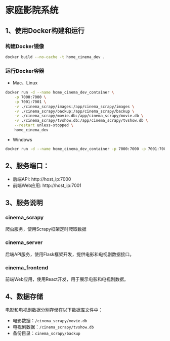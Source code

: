 # 家庭影院系统

## 1、使用Docker构建和运行

### 构建Docker镜像

```bash
docker build --no-cache -t home_cinema_dev .
```

### 运行Docker容器

- Mac、Linux
```bash
docker run -d --name home_cinema_dev_container \
    -p 7000:7000 \
    -p 7001:7001 \
    -v ./cinema_scrapy/images:/app/cinema_scrapy/images \
    -v ./cinema_scrapy/backup:/app/cinema_scrapy/backup \
    -v ./cinema_scrapy/movie.db:/app/cinema_scrapy/movie.db \
    -v ./cinema_scrapy/tvshow.db:/app/cinema_scrapy/tvshow.db \
    --restart unless-stopped \
    home_cinema_dev
```

- Windows
```bash
docker run -d --name home_cinema_dev_container -p 7000:7000 -p 7001:7001 -v .\cinema_scrapy\images:/app/cinema_scrapy/images -v .\cinema_scrapy\backup:/app/cinema_scrapy/backup -v .\cinema_scrapy\movie.db:/app/cinema_scrapy/movie.db -v .\cinema_scrapy\tvshow.db:/app/cinema_scrapy/tvshow.db --restart unless-stopped home_cinema_dev
```

## 2、服务端口：
- 后端API: http://host_ip:7000
- 前端Web应用: http://host_ip:7001

## 3、服务说明

### cinema_scrapy

爬虫服务，使用Scrapy框架定时爬取数据

### cinema_server

后端API服务，使用Flask框架开发，提供电影和电视剧数据接口。

### cinema_frontend

前端Web应用，使用React开发，用于展示电影和电视剧数据。

## 4、数据存储

电影和电视剧数据分别存储在以下数据库文件中：
- 电影数据：`/cinema_scrapy/movie.db`
- 电视剧数据：`/cinema_scrapy/tvshow.db`
- 备份目录：`cinema_scrapy/backup`
